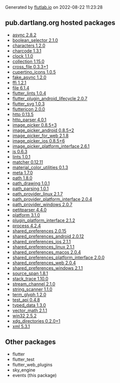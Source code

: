 Generated by [flutlab.io](https://flutlab.io) on 2022-08-22 11:23:28


## pub.dartlang.org hosted packages

 - [async 2.8.2](https://pub.dartlang.org/packages/async/versions/2.8.2)
 - [boolean_selector 2.1.0](https://pub.dartlang.org/packages/boolean_selector/versions/2.1.0)
 - [characters 1.2.0](https://pub.dartlang.org/packages/characters/versions/1.2.0)
 - [charcode 1.3.1](https://pub.dartlang.org/packages/charcode/versions/1.3.1)
 - [clock 1.1.0](https://pub.dartlang.org/packages/clock/versions/1.1.0)
 - [collection 1.15.0](https://pub.dartlang.org/packages/collection/versions/1.15.0)
 - [cross_file 0.3.3+1](https://pub.dartlang.org/packages/cross_file/versions/0.3.3+1)
 - [cupertino_icons 1.0.5](https://pub.dartlang.org/packages/cupertino_icons/versions/1.0.5)
 - [fake_async 1.2.0](https://pub.dartlang.org/packages/fake_async/versions/1.2.0)
 - [ffi 1.2.1](https://pub.dartlang.org/packages/ffi/versions/1.2.1)
 - [file 6.1.4](https://pub.dartlang.org/packages/file/versions/6.1.4)
 - [flutter_lints 1.0.4](https://pub.dartlang.org/packages/flutter_lints/versions/1.0.4)
 - [flutter_plugin_android_lifecycle 2.0.7](https://pub.dartlang.org/packages/flutter_plugin_android_lifecycle/versions/2.0.7)
 - [flutter_svg 1.0.3](https://pub.dartlang.org/packages/flutter_svg/versions/1.0.3)
 - [fluttericon 2.0.0](https://pub.dartlang.org/packages/fluttericon/versions/2.0.0)
 - [http 0.13.5](https://pub.dartlang.org/packages/http/versions/0.13.5)
 - [http_parser 4.0.1](https://pub.dartlang.org/packages/http_parser/versions/4.0.1)
 - [image_picker 0.8.5+3](https://pub.dartlang.org/packages/image_picker/versions/0.8.5+3)
 - [image_picker_android 0.8.5+2](https://pub.dartlang.org/packages/image_picker_android/versions/0.8.5+2)
 - [image_picker_for_web 2.1.8](https://pub.dartlang.org/packages/image_picker_for_web/versions/2.1.8)
 - [image_picker_ios 0.8.5+6](https://pub.dartlang.org/packages/image_picker_ios/versions/0.8.5+6)
 - [image_picker_platform_interface 2.6.1](https://pub.dartlang.org/packages/image_picker_platform_interface/versions/2.6.1)
 - [js 0.6.3](https://pub.dartlang.org/packages/js/versions/0.6.3)
 - [lints 1.0.1](https://pub.dartlang.org/packages/lints/versions/1.0.1)
 - [matcher 0.12.11](https://pub.dartlang.org/packages/matcher/versions/0.12.11)
 - [material_color_utilities 0.1.3](https://pub.dartlang.org/packages/material_color_utilities/versions/0.1.3)
 - [meta 1.7.0](https://pub.dartlang.org/packages/meta/versions/1.7.0)
 - [path 1.8.0](https://pub.dartlang.org/packages/path/versions/1.8.0)
 - [path_drawing 1.0.1](https://pub.dartlang.org/packages/path_drawing/versions/1.0.1)
 - [path_parsing 1.0.1](https://pub.dartlang.org/packages/path_parsing/versions/1.0.1)
 - [path_provider_linux 2.1.7](https://pub.dartlang.org/packages/path_provider_linux/versions/2.1.7)
 - [path_provider_platform_interface 2.0.4](https://pub.dartlang.org/packages/path_provider_platform_interface/versions/2.0.4)
 - [path_provider_windows 2.0.7](https://pub.dartlang.org/packages/path_provider_windows/versions/2.0.7)
 - [petitparser 4.4.0](https://pub.dartlang.org/packages/petitparser/versions/4.4.0)
 - [platform 3.1.0](https://pub.dartlang.org/packages/platform/versions/3.1.0)
 - [plugin_platform_interface 2.1.2](https://pub.dartlang.org/packages/plugin_platform_interface/versions/2.1.2)
 - [process 4.2.4](https://pub.dartlang.org/packages/process/versions/4.2.4)
 - [shared_preferences 2.0.15](https://pub.dartlang.org/packages/shared_preferences/versions/2.0.15)
 - [shared_preferences_android 2.0.12](https://pub.dartlang.org/packages/shared_preferences_android/versions/2.0.12)
 - [shared_preferences_ios 2.1.1](https://pub.dartlang.org/packages/shared_preferences_ios/versions/2.1.1)
 - [shared_preferences_linux 2.1.1](https://pub.dartlang.org/packages/shared_preferences_linux/versions/2.1.1)
 - [shared_preferences_macos 2.0.4](https://pub.dartlang.org/packages/shared_preferences_macos/versions/2.0.4)
 - [shared_preferences_platform_interface 2.0.0](https://pub.dartlang.org/packages/shared_preferences_platform_interface/versions/2.0.0)
 - [shared_preferences_web 2.0.4](https://pub.dartlang.org/packages/shared_preferences_web/versions/2.0.4)
 - [shared_preferences_windows 2.1.1](https://pub.dartlang.org/packages/shared_preferences_windows/versions/2.1.1)
 - [source_span 1.8.1](https://pub.dartlang.org/packages/source_span/versions/1.8.1)
 - [stack_trace 1.10.0](https://pub.dartlang.org/packages/stack_trace/versions/1.10.0)
 - [stream_channel 2.1.0](https://pub.dartlang.org/packages/stream_channel/versions/2.1.0)
 - [string_scanner 1.1.0](https://pub.dartlang.org/packages/string_scanner/versions/1.1.0)
 - [term_glyph 1.2.0](https://pub.dartlang.org/packages/term_glyph/versions/1.2.0)
 - [test_api 0.4.8](https://pub.dartlang.org/packages/test_api/versions/0.4.8)
 - [typed_data 1.3.0](https://pub.dartlang.org/packages/typed_data/versions/1.3.0)
 - [vector_math 2.1.1](https://pub.dartlang.org/packages/vector_math/versions/2.1.1)
 - [win32 2.5.2](https://pub.dartlang.org/packages/win32/versions/2.5.2)
 - [xdg_directories 0.2.0+1](https://pub.dartlang.org/packages/xdg_directories/versions/0.2.0+1)
 - [xml 5.3.1](https://pub.dartlang.org/packages/xml/versions/5.3.1)

## Other packages

 - flutter
 - flutter_test
 - flutter_web_plugins
 - sky_engine
 - events (this package)

